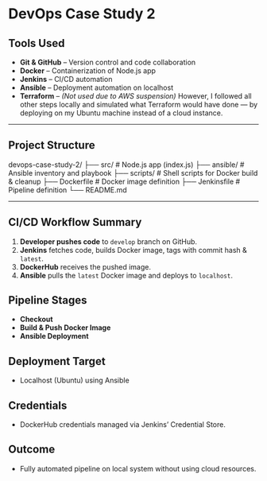 # DevOps Case Study 2

## Tools Used
- **Git & GitHub** – Version control and code collaboration
- **Docker** – Containerization of Node.js app
- **Jenkins** – CI/CD automation
- **Ansible** – Deployment automation on localhost
- **Terraform** – *(Not used due to AWS suspension)*
However, I followed all other steps locally and simulated what Terraform would have done — by deploying on my Ubuntu machine instead of a cloud instance.

-------------------------------------------------------------------------------------------------------

## Project Structure

devops-case-study-2/
├── src/ # Node.js app (index.js)
├── ansible/ # Ansible inventory and playbook
├── scripts/ # Shell scripts for Docker build & cleanup
├── Dockerfile # Docker image definition
├── Jenkinsfile # Pipeline definition
└── README.md

-------------------------------------------------------------------------------------------------------

## CI/CD Workflow Summary

1. **Developer pushes code** to `develop` branch on GitHub.
2. **Jenkins** fetches code, builds Docker image, tags with commit hash & `latest`.
3. **DockerHub** receives the pushed image.
4. **Ansible** pulls the `latest` Docker image and deploys to `localhost`.

## Pipeline Stages
- **Checkout**
- **Build & Push Docker Image**
- **Ansible Deployment**

##  Deployment Target
- Localhost (Ubuntu) using Ansible

## Credentials
- DockerHub credentials managed via Jenkins’ Credential Store.

## Outcome
- Fully automated pipeline on local system without using cloud resources.
